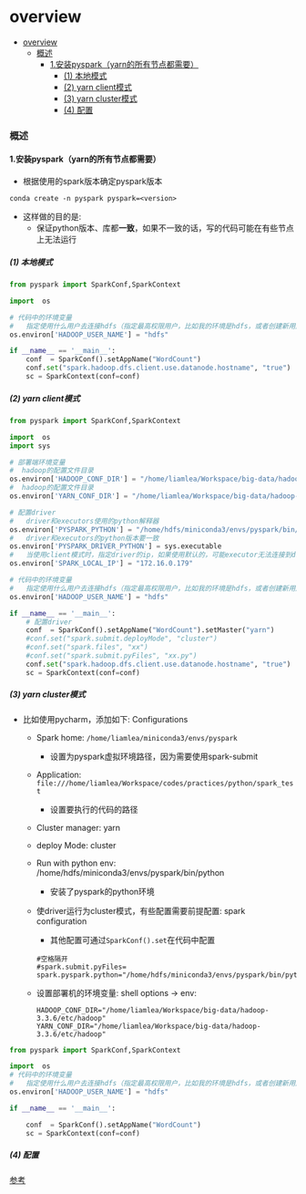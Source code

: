 # overview


<!-- @import "[TOC]" {cmd="toc" depthFrom=1 depthTo=6 orderedList=false} -->

<!-- code_chunk_output -->

- [overview](#overview)
    - [概述](#概述)
      - [1.安装pyspark（yarn的所有节点都需要）](#1安装pysparkyarn的所有节点都需要)
        - [(1) 本地模式](#1-本地模式)
        - [(2) yarn client模式](#2-yarn-client模式)
        - [(3) yarn cluster模式](#3-yarn-cluster模式)
        - [(4) 配置](#4-配置)

<!-- /code_chunk_output -->


### 概述

#### 1.安装pyspark（yarn的所有节点都需要）

* 根据使用的spark版本确定pyspark版本
```shell
conda create -n pyspark pyspark=<version>
```

* 这样做的目的是:
  * 保证python版本、库都**一致**，如果不一致的话，写的代码可能在有些节点上无法运行

##### (1) 本地模式
```python
from pyspark import SparkConf,SparkContext

import  os

# 代码中的环境变量
#   指定使用什么用户去连接hdfs（指定最高权限用户，比如我的环境是hdfs，或者创建新用户）
os.environ['HADOOP_USER_NAME'] = "hdfs"

if __name__ == '__main__':
    conf  = SparkConf().setAppName("WordCount")
    conf.set("spark.hadoop.dfs.client.use.datanode.hostname", "true")
    sc = SparkContext(conf=conf)
```

##### (2) yarn client模式

```python
from pyspark import SparkConf,SparkContext

import  os
import sys

# 部署端环境变量
#  hadoop的配置文件目录
os.environ['HADOOP_CONF_DIR'] = "/home/liamlea/Workspace/big-data/hadoop-3.3.6/etc/hadoop"
#  hadoop的配置文件目录
os.environ['YARN_CONF_DIR'] = "/home/liamlea/Workspace/big-data/hadoop-3.3.6/etc/hadoop"

# 配置driver
#   driver和executors使用的python解释器
os.environ['PYSPARK_PYTHON'] = "/home/hdfs/miniconda3/envs/pyspark/bin/python"
#   driver和executors的python版本要一致
os.environ['PYSPARK_DRIVER_PYTHON'] = sys.executable
#   当使用client模式时，指定driver的ip，如果使用默认的，可能executor无法连接到driver
os.environ['SPARK_LOCAL_IP'] = "172.16.0.179"

# 代码中的环境变量
#   指定使用什么用户去连接hdfs（指定最高权限用户，比如我的环境是hdfs，或者创建新用户）
os.environ['HADOOP_USER_NAME'] = "hdfs"

if __name__ == '__main__':
    # 配置driver
    conf  = SparkConf().setAppName("WordCount").setMaster("yarn")
    #conf.set("spark.submit.deployMode", "cluster")
    #conf.set("spark.files", "xx")
    #conf.set("spark.submit.pyFiles", "xx.py")
    conf.set("spark.hadoop.dfs.client.use.datanode.hostname", "true")
    sc = SparkContext(conf=conf)
```

##### (3) yarn cluster模式
* 比如使用pycharm，添加如下: Configurations

  * Spark home: `/home/liamlea/miniconda3/envs/pyspark`
    * 设置为pyspark虚拟环境路径，因为需要使用spark-submit

  * Application: `file:///home/liamlea/Workspace/codes/practices/python/spark_test` 
    * 设置要执行的代码的路径

  * Cluster manager: yarn
  * deploy Mode: cluster
  * Run with python env: /home/hdfs/miniconda3/envs/pyspark/bin/python
    * 安装了pyspark的python环境

  * 使driver运行为cluster模式，有些配置需要前提配置: spark configuration
    * 其他配置可通过`SparkConf().set`在代码中配置
    ```shell
    #空格隔开
    #spark.submit.pyFiles=
    spark.pyspark.python="/home/hdfs/miniconda3/envs/pyspark/bin/python"
    ```
  * 设置部署机的环境变量: shell options -> env: 
    ```shell
    HADOOP_CONF_DIR="/home/liamlea/Workspace/big-data/hadoop-3.3.6/etc/hadoop"
    YARN_CONF_DIR="/home/liamlea/Workspace/big-data/hadoop-3.3.6/etc/hadoop"
    ```

```python
from pyspark import SparkConf,SparkContext

import  os
# 代码中的环境变量
#   指定使用什么用户去连接hdfs（指定最高权限用户，比如我的环境是hdfs，或者创建新用户）
os.environ['HADOOP_USER_NAME'] = "hdfs"

if __name__ == '__main__':

    conf  = SparkConf().setAppName("WordCount")
    sc = SparkContext(conf=conf)
```

##### (4) 配置
[参考](https://spark.apache.org/docs/latest/configuration.html)